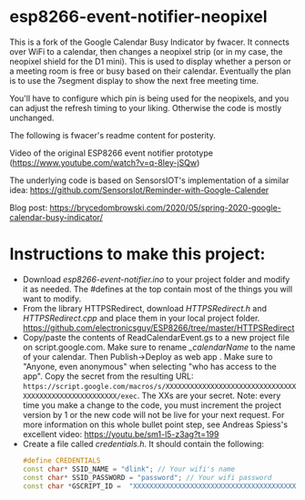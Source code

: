 # esp8266-event-notifier-neopixel
This is a fork of the Google Calendar Busy Indicator by fwacer. It connects over WiFi to a calendar, then changes a neopixel strip (or in my case, the neopixel shield for the D1 mini). This is used to display whether a person or a meeting room is free or busy based on their calendar. 
Eventually the plan is to use the 7segment display to show the next free meeting time.

You'll have to configure which pin is being used for the neopixels, and you can adjust the refresh timing to your liking.  Otherwise the code is mostly unchanged.

The following is fwacer's readme content for posterity.

Video of the original ESP8266 event notifier prototype (https://www.youtube.com/watch?v=q-8Iey-jSQw)

The underlying code is based on SensorsIOT's implementation of a similar idea: https://github.com/SensorsIot/Reminder-with-Google-Calender

Blog post: https://brycedombrowski.com/2020/05/spring-2020-google-calendar-busy-indicator/

# Instructions to make this project:
- Download _esp8266-event-notifier.ino_ to your project folder and modify it as needed. The #defines at the top contain most of the things you will want to modify.
- From the library HTTPSRedirect, download _HTTPSRedirect.h_ and _HTTPSRedirect.cpp_ and place them in your local project folder. https://github.com/electronicsguy/ESP8266/tree/master/HTTPSRedirect
- Copy/paste the contents of ReadCalendarEvent.gs to a new project file on script.google.com. Make sure to rename _\_calendarName_ to the name of your calendar. Then Publish->Deploy as web app . Make sure to "Anyone, even anonymous" when selecting "who has access to the app".  Copy the secret from the resulting URL: ```https://script.google.com/macros/s/XXXXXXXXXXXXXXXXXXXXXXXXXXXXXXXXXXXXXXXXXXXXXXXXXXXXXXX/exec```. The XXs are your secret. Note: every time you make a change to the code, you must increment the project version by 1 or the new code will not be live for your next request. For more information on this whole bullet point step, see Andreas Spiess's excellent video: https://youtu.be/sm1-l5-z3ag?t=199
- Create a file called _credentials.h_. It should contain the following:
  ```C++
  #define CREDENTIALS
  const char* SSID_NAME = "dlink"; // Your wifi's name
  const char* SSID_PASSWORD = "password"; // Your wifi password
  const char *GSCRIPT_ID =  "XXXXXXXXXXXXXXXXXXXXXXXXXXXXXXXXXXXXXXXXXXXXXXXXXXXXXXX"; //replace with your secret
  ```
